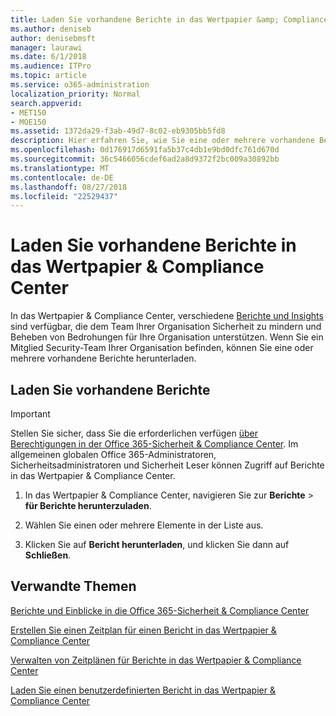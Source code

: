 ```yaml
---
title: Laden Sie vorhandene Berichte in das Wertpapier &amp; Compliance Center
ms.author: deniseb
author: denisebmsft
manager: laurawi
ms.date: 6/1/2018
ms.audience: ITPro
ms.topic: article
ms.service: o365-administration
localization_priority: Normal
search.appverid:
- MET150
- MOE150
ms.assetid: 1372da29-f3ab-49d7-8c02-eb9305bb5fd8
description: Hier erfahren Sie, wie Sie eine oder mehrere vorhandene Berichte in das Wertpapier herunterladen &amp; Compliance Center.
ms.openlocfilehash: 0d176917d6591fa5b37c4db1e9bd0dfc761d670d
ms.sourcegitcommit: 36c5466056cdef6ad2a8d9372f2bc009a30892bb
ms.translationtype: MT
ms.contentlocale: de-DE
ms.lasthandoff: 08/27/2018
ms.locfileid: "22529437"
---
```

# <a name="download-existing-reports-in-the-security-amp-compliance-center"></a>Laden Sie vorhandene Berichte in das Wertpapier &amp; Compliance Center

In das Wertpapier &amp; Compliance Center, verschiedene [Berichte und Insights](reports-and-insights-in-security-and-compliance.md) sind verfügbar, die dem Team Ihrer Organisation Sicherheit zu mindern und Beheben von Bedrohungen für Ihre Organisation unterstützen. Wenn Sie ein Mitglied Security-Team Ihrer Organisation befinden, können Sie eine oder mehrere vorhandene Berichte herunterladen. 
  
## <a name="download-existing-reports"></a>Laden Sie vorhandene Berichte

> [!IMPORTANT]
> Stellen Sie sicher, dass Sie die erforderlichen verfügen [über Berechtigungen in der Office 365-Sicherheit &amp; Compliance Center](permissions-in-the-security-and-compliance-center.md). Im allgemeinen globalen Office 365-Administratoren, Sicherheitsadministratoren und Sicherheit Leser können Zugriff auf Berichte in das Wertpapier &amp; Compliance Center. 
  
1. In das Wertpapier &amp; Compliance Center, navigieren Sie zur **Berichte** \> **für Berichte herunterzuladen**.
    
2. Wählen Sie einen oder mehrere Elemente in der Liste aus.
    
3. Klicken Sie auf **Bericht herunterladen**, und klicken Sie dann auf **Schließen**.
    
## <a name="related-topics"></a>Verwandte Themen
<a name="download"> </a>

[Berichte und Einblicke in die Office 365-Sicherheit &amp; Compliance Center](reports-and-insights-in-security-and-compliance.md)
  
[Erstellen Sie einen Zeitplan für einen Bericht in das Wertpapier &amp; Compliance Center](create-a-schedule-for-a-report.md)
  
[Verwalten von Zeitplänen für Berichte in das Wertpapier &amp; Compliance Center](manage-schedules-for-multiple-reports.md)
  
[Laden Sie einen benutzerdefinierten Bericht in das Wertpapier &amp; Compliance Center](set-up-and-download-a-custom-report.md)
  

